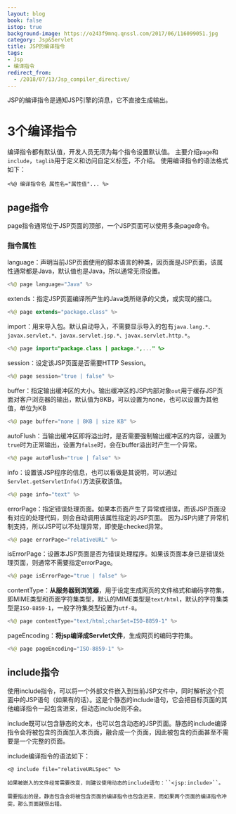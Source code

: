 ```yaml
---
layout: blog
book: false
istop: true
background-image: https://o243f9mnq.qnssl.com/2017/06/116099051.jpg
category: Jsp&Servlet
title: JSP的编译指令
tags:
- Jsp
- 编译指令
redirect_from:
  - /2018/07/13/Jsp_compiler_directive/
---
```


JSP的编译指令是通知JSP引擎的消息，它不直接生成输出。

#  3个编译指令
编译指令都有默认值，开发人员无须为每个指令设置默认值。
主要介绍``page``和``include``，``taglib``用于定义和访问自定义标签，不介绍。
使用编译指令的语法格式如下：
```
<%@ 编译指令名 属性名="属性值"... %>
```
##  page指令
page指令通常位于JSP页面的顶部，一个JSP页面可以使用多条page命令。

###  指令属性
language：声明当前JSP页面使用的脚本语言的种类，因页面是JSP页面，该属性通常都是Java，默认值也是Java，所以通常无须设置。
```java
<%@ page language="Java" %>
```
extends：指定JSP页面编译所产生的Java类所继承的父类，或实现的接口。
```java
<%@ page extends="package.class" %>
```
import：用来导入包。默认自动导入，不需要显示导入的包有``java.lang.*、javax.servlet.*、javax.servlet.jsp.*、javax.servlet.http.*``。
```java
<%@ page import="package.class | package.*,..." %>
```
session：设定该JSP页面是否需要HTTP Session。
```java
<%@ page session="true | false" %>
```
buffer：指定输出缓冲区的大小。输出缓冲区的JSP内部对象``out``用于缓存JSP页面对客户浏览器的输出，默认值为8KB，可以设置为none，也可以设置为其他值，单位为KB
```java
<%@ page buffer="none | 8KB | size KB" %>
```
autoFlush：当输出缓冲区即将溢出时，是否需要强制输出缓冲区的内容，设置为``true``时为正常输出，设置为``false``时，会在buffer溢出时产生一个异常。
```java
<%@ page autoFlush="true | false" %>
```
info：设置该JSP程序的信息，也可以看做是其说明，可以通过``Servlet.getServletInfo()``方法获取该值。
```java
<%@ page info="text" %>
```
errorPage：指定错误处理页面。如果本页面产生了异常或错误，而该JSP页面没有对应的处理代码，则会自动调用该属性指定的JSP页面。
因为JSP内建了异常机制支持，所以JSP可以不处理异常，即使是checked异常。
```java
<%@ page errorPage="relativeURL" %>
```
isErrorPage：设置本JSP页面是否为错误处理程序。如果该页面本身已是错误处理页面，则通常不需要指定errorPage。
```java
<%@ page isErrorPage="true | false" %>
```
contentType：**从服务器到浏览器**，用于设定生成网页的文件格式和编码字符集，即MIME类型和页面字符集类型，默认的MIME类型是``text/html``，默认的字符集类型是``ISO-8859-1``，一般字符集类型设置为``utf-8``。
```java
<%@ page contentType="text/html;charSet=ISO-8859-1" %>
```
pageEncoding：**将jsp编译成Servlet文件**，生成网页的编码字符集。
```java
<%@ page pageEncoding="ISO-8859-1" %>
```

##  include指令
使用include指令，可以将一个外部文件嵌入到当前JSP文件中，同时解析这个页面中的JSP语句（如果有的话）。这是个静态的include语句，它会把目标页面的其他编译指令一起包含进来，但动态include则不会。

include既可以包含静态的文本，也可以包含动态的JSP页面。静态的include编译指令会将被包含的页面加入本页面，融合成一个页面，因此被包含的页面甚至不需要是一个完整的页面。

include编译指令的语法如下：
```
<@ include file="relativeURLSpec" %>

如果被嵌入的文件经常需要改变，则建议使用动态的include语句：``<jsp:include>``。

需要指出的是，静态包含会将被包含页面的编译指令也包含进来，而如果两个页面的编译指令冲突，那么页面就很出错。
